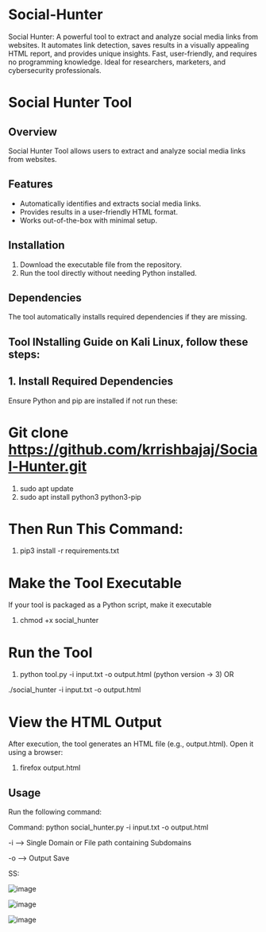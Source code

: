 # Social-Hunter
Social Hunter: A powerful tool to extract and analyze social media links from websites. It automates link detection, saves results in a visually appealing HTML report, and provides unique insights. Fast, user-friendly, and requires no programming knowledge. Ideal for researchers, marketers, and cybersecurity professionals.


# Social Hunter Tool

## Overview
Social Hunter Tool allows users to extract and analyze social media links from websites.

## Features
- Automatically identifies and extracts social media links.
- Provides results in a user-friendly HTML format.
- Works out-of-the-box with minimal setup.

## Installation
1. Download the executable file from the repository.
2. Run the tool directly without needing Python installed.

## Dependencies
The tool automatically installs required dependencies if they are missing.

## Tool INstalling Guide on Kali Linux, follow these steps:

## 1. Install Required Dependencies
Ensure Python and pip are installed if not run these:

# Git clone https://github.com/krrishbajaj/Social-Hunter.git
1. sudo apt update
2. sudo apt install python3 python3-pip

# Then Run This Command: 

1. pip3 install -r requirements.txt

# Make the Tool Executable
If your tool is packaged as a Python script, make it executable

1. chmod +x social_hunter
   

# Run the Tool

1. python tool.py -i input.txt -o output.html    (python version -> 3)
                          OR

./social_hunter -i input.txt -o output.html

# View the HTML Output
After execution, the tool generates an HTML file (e.g., output.html). Open it using a browser:

1. firefox output.html

## Usage
Run the following command:

Command: python social_hunter.py -i input.txt -o output.html


-i  -->  Single Domain   or  File path containing Subdomains

-o  --> Output Save


SS: 

![image](https://github.com/user-attachments/assets/e36027fd-369e-4f44-b20b-eda3fb5ac13b)

![image](https://github.com/user-attachments/assets/c715cd7c-9d48-4df6-968f-1fbafb37f89b)

![image](https://github.com/user-attachments/assets/82d311b8-7f56-4dd8-9817-7ab7381e74b4)

